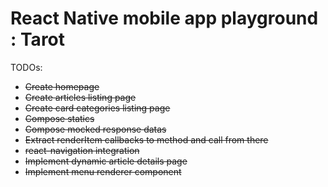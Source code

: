 # React Native mobile app playground : Tarot

TODOs:
* ~~Create homepage~~
* ~~Create articles listing page~~
* ~~Create card categories listing page~~
* ~~Compose statics~~
* ~~Compose mocked response datas~~
* ~~Extract renderItem callbacks to method and call from there~~
* ~~react-navigation integration~~
* ~~Implement dynamic article details page~~
* ~~Implement menu renderer component~~
